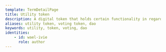 ```yaml
---
template: TermDetailPage
title: Utility token
description: A digital token that holds certain functionality in regards to a concrete project or environment. These tokens can be used as payment units, rewards, or grant access to a specific network.
aliases: utility token, voting token, dao
keywords: utility, token, voting, dao
identities: 
    - id: wael-ivie
      role: author
---
```


##
